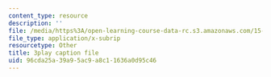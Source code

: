 ```yaml
---
content_type: resource
description: ''
file: /media/https%3A/open-learning-course-data-rc.s3.amazonaws.com/15-s50-poker-theory-and-analytics-january-iap-2015/96cda25a39a95ac9a8c11636a0d95c46_tXVDY1HvrVU.vtt
file_type: application/x-subrip
resourcetype: Other
title: 3play caption file
uid: 96cda25a-39a9-5ac9-a8c1-1636a0d95c46
---
```

